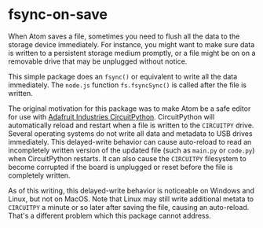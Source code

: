 # fsync-on-save

When Atom saves a file, sometimes you need to flush all the
data to the storage device immediately. For instance, you might want to
make sure data is written to a persistent storage medium promptly, or
a file might be on on a removable drive that may be unplugged without
notice.

This simple package does an `fsync()` or equivalent to write all the
data immediately.  The `node.js` function `fs.fsyncSync()` is called
after the file is written.

The original motivation for this package was to make Atom be a safe
editor for use with [Adafruit Industries CircuitPython](https://www.adafruit.com/circuitpython).
CircuitPython will automatically reload and restart when a file is
written to the `CIRCUITPY` drive. Several operating systems do not
write all data and metadata to USB drives immediately. This
delayed-write behavior can cause auto-reload to read an incompletely
written version of the updated file (such as `main.py` or `code.py`)
when CircuitPython restarts. It can also cause the `CIRCUITPY`
filesystem to become corrupted if the board is unplugged or reset
before the file is completely written.

As of this writing, this delayed-write behavior is noticeable on
Windows and Linux, but not on MacOS. Note that Linux may still write
additional metata to `CIRCUITPY` a minute or so later after saving the
file, causing an auto-reload. That's a different problem which this
package cannot address.
